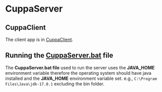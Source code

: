 # CuppaServer

 ## CuppaClient
The client app is in [CuppaClient](https://github.com/mpndl/CuppaClient).

## Running the [CuppaServer.bat](/out/artifacts/CuppaServer_jar/CuppaServer.bat) file
The **CuppaServer.bat file** used to run the server uses the **JAVA_HOME** environment variable therefore the operating system should have java installed and the **JAVA_HOME** environment variable set. e.g., `C:\Program Files\Java\jdk-17.0.1` excluding the bin folder.

